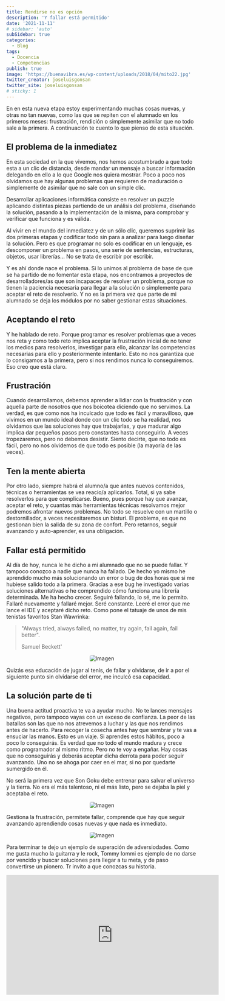 ```yaml
---
title: Rendirse no es opción
description: 'Y fallar está permitido'
date: '2021-11-11'
# sidebar: 'auto'
subSidebar: true
categories:
  - Blog
tags:
  - Docencia
  - Competencias
publish: true
image: 'https://buenavibra.es/wp-content/uploads/2018/04/mito22.jpg'
twitter_creator: joseluisgonsan
twitter_site: joseluisgonsan
# sticky: 1
---
```

En en esta nueva etapa estoy experimentando muchas cosas nuevas, y otras no tan nuevas, como las que se repiten con el alumnado en los primeros meses: frustración, rendición o simplemente asimilar que no todo sale a la primera. A continuación te cuento lo que pienso de esta situación.
<!-- more -->

## El problema de la inmediatez
En esta sociedad en la que vivemos, nos hemos acostumbrado a que todo esta a un clic de distancia, desde mandar un mensaje a buscar información delegando en ello a lo que Google nos quiera mostrar. Poco a poco nos olvidamos que hay algunas problemas que requieren de maduración o simplemente de asimilar que no sale con un simple clic.

Desarrollar aplicaciones informática consiste en resolver un puzzle aplicando distintas piezas partiendo de un análisis del problema, diseñando la solución, pasando a la implementación de la misma, para comprobar y verificar que funciona y es válida.

Al vivir en el mundo del inmediatez y de un sólo clic, queremos suprimir las dos primeras etapas y codificar todo sin para a analizar para luego diseñar la solución. Pero es que programar no solo es codificar en un lenguaje, es descomponer un problema en pasos, una serie de sentencias, estructuras, objetos, usar librerías... No se trata de escribir por escribir.

Y es ahí donde nace el problema. Si lo unimos al problema de base de que se ha partido de no fomentar esta etapa, nos encontramos a proyectos de desarrolladores/as que son incapaces de resolver un problema, porque no tienen la paciencia necesaria para llegar a la solución o simplemente para aceptar el reto de resolverlo. Y no es la primera vez que parte de mi alumnado se deja los módulos por no saber gestionar estas situaciones.

## Aceptando el reto
Y he hablado de reto. Porque programar es resolver problemas que a veces nos reta y como todo reto implica aceptar la frustración inicial de no tener los medios para resolverlos, investigar para ello, alcanzar las competencias necesarias para ello y posteriormente intentarlo. Esto no nos garantiza que lo consigamos a la primera, pero si nos rendimos nunca lo conseguiremos. Eso creo que está claro.

## Frustración
Cuando desarrollamos, debemos aprender a lidiar con la frustración y con aquella parte de nosotros que nos boicotea diciendo que no servimos. La verdad, es que como nos ha inculcado que todo es fácil y maravilloso, que vivimos en un mundo ideal donde con un clic todo se ha realidad, nos olvidamos que las soluciones hay que trabajarlas, y que madurar algo implica dar pequeños pasos pero constantes hasta conseguirlo. A veces tropezaremos, pero no debemos desistir. Siento decirte, que no todo es fácil, pero no nos olvidemos de que todo es posible (la mayoría de las veces).

## Ten la mente abierta
Por otro lado, siempre habrá el alumno/a que antes nuevos contenidos, técnicas o herramientas se vea reacio/a aplicarlos. Total, si ya sabe resolverlos para que complicarse. Bueno, pues porque hay que avanzar, aceptar el reto, y cuantas más herramientas técnicas resolvamos mejor podremos afrontar nuevos problemas. No todo se resuelve con un martillo o destornillador, a veces necesitaremos un bisturí. El problema, es que no gestionan bien la salida de su zona de confort. Pero retarnos, seguir avanzando y auto-aprender, es una obligación.

## Fallar está permitido
Al día de hoy, nunca le he dicho a mi alumnado que no se puede fallar. Y tampoco conozco a nadie que nunca ha fallado. De hecho yo mismo he aprendido mucho más solucionando un error o bug de dos horas que si me hubiese salido todo a la primera. Gracias a ese bug he investigado varias soluciones alternativas o he comprendido cómo funciona una librería determinada. Me ha hecho crecer. Seguiré fallando, lo sé, me lo permito. Fallaré nuevamente y fallaré mejor. Seré constante. Leeré el error que me lance el IDE y aceptaré dicho reto. Como pone el tatuaje de unos de mis tenistas favoritos Stan Wawrinka:

> "Always tried, always failed, no matter, try again, fail again, fail better". 
> 
> Samuel Beckett' 

<p style="text-align:center;">
<img loading="lazy" style="border-radius: 0.25rem;" 
  src="https://i.pinimg.com/originals/9e/1d/b5/9e1db50599aa69bb7bf5687b3f61a5f0.png" 
  alt="Imagen">
</p>

Quizás esa educación de jugar al tenis, de fallar y olvidarse, de ir a por el siguiente punto sin olvidarse del error, me inculcó esa capacidad.

## La solución parte de ti
Una buena actitud proactiva te va a ayudar mucho. No te lances mensajes negativos, pero tampoco vayas con un exceso de confianza. La peor de las batallas son las que no nos atrevemos a luchar y las que nos rendimos antes de hacerlo. Para recoger la cosecha antes hay que sembrar y te vas a ensuciar las manos. Esto es un viaje. Si aprendes estos hábitos, poco a poco lo conseguirás. Es verdad que no todo el mundo madura y crece como programador al mismo ritmo. Pero no te voy a engañar. Hay cosas que no conseguirás y deberás aceptar dicha derrota para poder seguir avanzando. Uno no se ahoga por caer en el mar, si no por quedarte sumergido en él. 


No será la primera vez que Son Goku debe entrenar para salvar el universo y la tierra. No era el más talentoso, ni el más listo, pero se dejaba la piel y aceptaba el reto.

<p style="text-align:center;">
<img loading="lazy" style="border-radius: 0.25rem;" 
  src="https://i.pinimg.com/originals/b3/6f/0b/b36f0b89158400dd025da12b273d913b.jpg" 
  alt="Imagen">
</p>


Gestiona la frustración, permitete fallar, comprende que hay que seguir avanzando aprendiendo cosas nuevas y que nada es inmediato.

<p style="text-align:center;">
<img loading="lazy" style="border-radius: 0.25rem;" 
  src="https://c.wallhere.com/photos/53/a2/metal_Full_Metal_Alchemist_Automail_Elric_Edward_Fullmetal_Alchemist_Brotherhood-245111.jpg!d" 
  alt="Imagen">
</p>

Para terminar te dejo un ejemplo de superación de adversiodades. Como me gusta mucho la guitarra y le rock, Tommy Iommi es ejemplo de no darse por vencido y buscar soluciones para llegar a tu meta, y de paso convertirse un pionero. Tr invito a que conozcas su historia.

<p style="text-align:center;">
  <iframe width="560" height="315" src="https://www.youtube.com/embed/aLREOFqlBrI" title="YouTube video player" frameborder="0" allow="accelerometer; autoplay; clipboard-write; encrypted-media; gyroscope; picture-in-picture" allowfullscreen></iframe>
</p>

